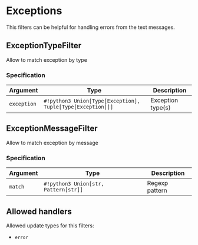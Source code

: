 # Exceptions
This filters can be helpful for handling errors from the text messages.

## ExceptionTypeFilter

Allow to match exception by type

### Specification
| Argument | Type | Description |
| --- | --- | --- |
| `exception` |  `#!python3 Union[Type[Exception], Tuple[Type[Exception]]]` | Exception type(s) |


## ExceptionMessageFilter

Allow to match exception by message

### Specification
| Argument | Type | Description |
| --- | --- | --- |
| `match` |  `#!python3 Union[str, Pattern[str]]` | Regexp pattern |

## Allowed handlers

Allowed update types for this filters:

- `error`
